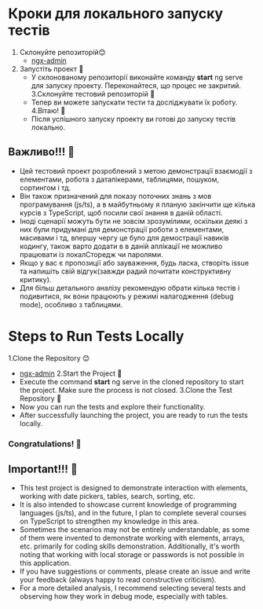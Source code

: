 # Кроки для локального запуску тестів

1. Склонуйте репозиторій😊
   - [ngx-admin](https://github.com/akveo/ngx-admin) 
2. Запустіть проект 🚀
   - У склонованому репозиторії виконайте команду **start**  ng serve для запуску проекту. Переконайтеся, що процес не закритий.
3.Склонуйте тестовий репозиторій 🔄
   - Тепер ви можете запускати тести та досліджувати їх роботу.
4.Вітаю! 🎉
   - Після успішного запуску проекту ви готові до запуску тестів локально.


## Важливо!!! 🛑

- Цей тестовий проект розроблений з метою демонстрації взаємодії з елементами, робота з датапікерами, таблицями, пошуком, сортингом і тд.
- Він також призначений для показу поточних знань з мов програмування (js/ts), а в майбутньому я планую закінчити ще кілька курсів з TypeScript, щоб посили свої знання в даній області.
- Іноді сценарії можуть бути не зовсім зрозумілими, оскільки деякі з них були придумані для демонстрації роботи з елементами, масивами і тд, впершу чергу це було  для демострації навиків кодингу, також варто додати в в даній аплікації не можливо працювати із локалСторедж чи паролями.
- Якщо у вас є пропозиції або зауваження, будь ласка, створіть issue та напишіть свій відгук(завжди радий почитати конструктивну критику).
- Для більш детального аналізу рекомендую обрати кілька тестів і подивитися, як вони працюють у режимі налагодження (debug mode), особливо з таблицями.




# Steps to Run Tests Locally

1.Clone the Repository 😊
 - [ngx-admin](https://github.com/akveo/ngx-admin) 
2.Start the Project 🚀
 - Execute the command **start** ng serve in the cloned repository to start the project. Make sure the process is not closed.
3.Clone the Test Repository 🔄
 - Now you can run the tests and explore their functionality.
 - After successfully launching the project, you are ready to run the tests locally.

 ### Congratulations! 🎉

## Important!!! 🛑
 - This test project is designed to demonstrate interaction with elements, working with date pickers, tables, search, sorting, etc.
 - It is also intended to showcase current knowledge of programming languages (js/ts), and in the future, I plan to complete several courses on TypeScript to strengthen my knowledge in this area.
 - Sometimes the scenarios may not be entirely understandable, as some of them were invented to demonstrate working with elements, arrays, etc. primarily for coding skills demonstration. Additionally, it's worth noting that working with local storage or passwords is not 
   possible in this application.
 - If you have suggestions or comments, please create an issue and write your feedback (always happy to read constructive criticism).
 - For a more detailed analysis, I recommend selecting several tests and observing how they work in debug mode, especially with tables.
